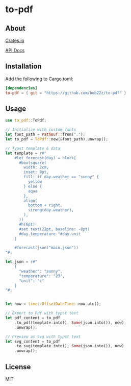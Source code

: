 # to-pdf

## About

[Crates.io](https://crates.io/crates/to-pdf)

[API Docs](https://docs.rs/to-pdf)

## Installation

Add the following to Cargo.toml:

```toml
[dependencies]
to-pdf = { git = "https://github.com/bob22z/to-pdf" }
```

## Usage

```rust
use to_pdf::ToPdf;

// Initialize with custom fonts
let font_path = PathBuf::from(".");
let to_pdf = ToPdf::new(&font_path).unwrap();

// Typst template & data
let template = r#"
    #let forecast(day) = block[
      #box(square(
        width: 2cm,
        inset: 8pt,
        fill: if day.weather == "sunny" {
          yellow
        } else {
          aqua
        },
        align(
          bottom + right,
          strong(day.weather),
        ),
      ))
      #h(6pt)
      #set text(22pt, baseline: -8pt)
      #day.temperature °#day.unit
    ]

    #forecast(json("main.json"))
"#;

let json = r#"
    {
      "weather": "sunny",
      "temperature": "23",
      "unit": "c"
    }
"#;


let now = time::OffsetDateTime::now_utc();

// Export to Pdf with typst text
let pdf_content = to_pdf
    .to_pdf(template.into(), Some(json.into()), now)
    .unwrap();

// Preview as Svg with typst text
let svg_content = to_pdf
    .to_svg(template.into(), Some(json.into()), now)
    .unwrap();
```

## License

MIT

